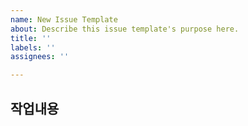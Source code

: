 ```yaml
---
name: New Issue Template
about: Describe this issue template's purpose here.
title: ''
labels: ''
assignees: ''

---
```


## 작업내용
